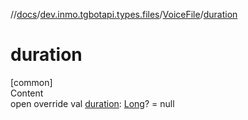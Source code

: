 //[docs](../../../index.md)/[dev.inmo.tgbotapi.types.files](../index.md)/[VoiceFile](index.md)/[duration](duration.md)



# duration  
[common]  
Content  
open override val [duration](duration.md): [Long](https://kotlinlang.org/api/latest/jvm/stdlib/kotlin/-long/index.html)? = null  




